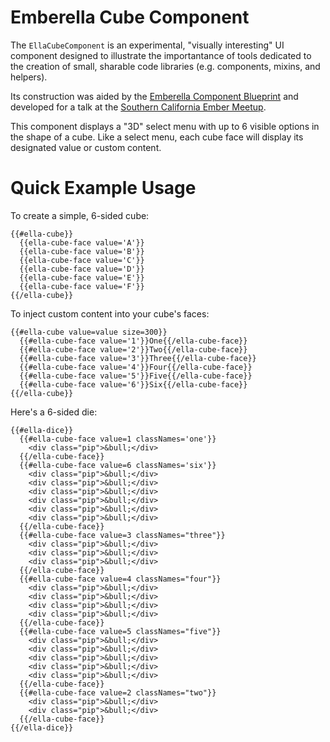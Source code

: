 Emberella Cube Component
==========================================

The `EllaCubeComponent` is an experimental, "visually interesting" UI component
designed to illustrate the importantance of tools dedicated to the creation of
small, sharable code libraries (e.g. components, mixins, and helpers).

Its construction was aided by the [Emberella Component Blueprint][emberella-blueprint]
and developed for a talk at the [Southern California Ember Meetup][sc-meetup].

This component displays a "3D" select menu with up to 6 visible options in the
shape of a cube. Like a select menu, each cube face will display its designated
value or custom content.


Quick Example Usage
==========================================

To create a simple, 6-sided cube:

```
{{#ella-cube}}
  {{ella-cube-face value='A'}}
  {{ella-cube-face value='B'}}
  {{ella-cube-face value='C'}}
  {{ella-cube-face value='D'}}
  {{ella-cube-face value='E'}}
  {{ella-cube-face value='F'}}
{{/ella-cube}}
```

To inject custom content into your cube's faces:

```
{{#ella-cube value=value size=300}}
  {{#ella-cube-face value='1'}}One{{/ella-cube-face}}
  {{#ella-cube-face value='2'}}Two{{/ella-cube-face}}
  {{#ella-cube-face value='3'}}Three{{/ella-cube-face}}
  {{#ella-cube-face value='4'}}Four{{/ella-cube-face}}
  {{#ella-cube-face value='5'}}Five{{/ella-cube-face}}
  {{#ella-cube-face value='6'}}Six{{/ella-cube-face}}
{{/ella-cube}}
```

Here's a 6-sided die:

```
{{#ella-dice}}
  {{#ella-cube-face value=1 classNames='one'}}
    <div class="pip">&bull;</div>
  {{/ella-cube-face}}
  {{#ella-cube-face value=6 classNames='six'}}
    <div class="pip">&bull;</div>
    <div class="pip">&bull;</div>
    <div class="pip">&bull;</div>
    <div class="pip">&bull;</div>
    <div class="pip">&bull;</div>
    <div class="pip">&bull;</div>
  {{/ella-cube-face}}
  {{#ella-cube-face value=3 classNames="three"}}
    <div class="pip">&bull;</div>
    <div class="pip">&bull;</div>
    <div class="pip">&bull;</div>
  {{/ella-cube-face}}
  {{#ella-cube-face value=4 classNames="four"}}
    <div class="pip">&bull;</div>
    <div class="pip">&bull;</div>
    <div class="pip">&bull;</div>
    <div class="pip">&bull;</div>
  {{/ella-cube-face}}
  {{#ella-cube-face value=5 classNames="five"}}
    <div class="pip">&bull;</div>
    <div class="pip">&bull;</div>
    <div class="pip">&bull;</div>
    <div class="pip">&bull;</div>
    <div class="pip">&bull;</div>
  {{/ella-cube-face}}
  {{#ella-cube-face value=2 classNames="two"}}
    <div class="pip">&bull;</div>
    <div class="pip">&bull;</div>
  {{/ella-cube-face}}
{{/ella-dice}}
```

[emberella]: https://github.com/realityendshere/emberella "Emberella"
[emberella-blueprint]: https://github.com/realityendshere/emberella-component-blueprint "Emberella Component Blueprint"
[ember]: http://emberjs.com "Ember.js"
[ember-components]: http://emberjs.com/guides/components/ "Ember Component Guide"
[broccoli]: https://github.com/joliss/broccoli "Broccoli"
[testem]: https://github.com/airportyh/testem "Test'em 'Scripts!"
[grunt]: http://gruntjs.com "Grunt"
[bower]: http://bower.io "Bower"
[ember-cli]: http://iamstef.net/ember-cli/ "Ember CLI"
[ic-tabs]: https://github.com/instructure/ic-tabs "IC Tabs"
[npm]: https://www.npmjs.org "NPM"
[example]: http://localhost:7357/examples/index.html "Example Component"
[es6-dist]: https://github.com/rpflorence/broccoli-dist-es6-module "broccoli-dist-es6-module"
[joliss]: https://github.com/joliss "Jo Liss on GitHub"
[rpflorence]: https://github.com/rpflorence "Ryan Florence on GitHub"
[sc-meetup]: http://www.meetup.com/Ember-SC/ "Southern California Ember Meetup"
